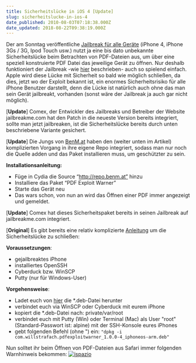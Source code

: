 ```yaml
---
title: Sicherheitslücke in iOS 4 [Update]
slug: sicherheitslucke-in-ios-4
date_published: 2010-08-03T07:18:38.000Z
date_updated: 2018-08-22T09:38:19.000Z
---
```


Der am Sonntag veröffentliche [Jailbreak für alle Geräte](__GHOST_URL__/01/das-warten-hat-ein-ende-jailbreak-fur-alle-gerate-ist-da) (iPhone 4, iPhone 3Gs / 3G, Ipod Touch usw.) nutzt ja eine bis dato unbekannte Sicherheitslücke beim Betrachten von PDF-Dateien aus, um über eine speziell konstruierte PDF Datei das jeweilige Gerät zu öffnen. Nur deshalb funktioniert der Jailbreak -wie [hier](__GHOST_URL__/02/vorgehensweise-zum-neuen-jailbreak-jailbreakme-2-0) beschrieben- auch so spielend einfach. Apple wird diese Lücke mit Sicherheit so bald wie möglich schließen, da dies, jetzt wo der Exploit bekannt ist, ein enormes Sicherheitsrisiko für alle iPhone Benutzer darstellt, denn die Lücke ist natürlich auch ohne das man sein Gerät jailbreakt, vorhanden (sonst wäre der Jailbreak ja auch gar nicht möglich).

[**Update**] Comex, der Entwickler des Jailbreaks und Betreiber der Website jailbreakme.com hat den Patch in die neueste Version bereits integriert, sollte man jetzt jailbreaken, ist die Sicherheitslücke bereits durch unten beschriebene Variante gesichert.

[**Update**] Die Jungs von [BenM.at](http://www.benm.at/2010/08/02/wichtig-gefahrliche-sicherheitslucke-im-ios-4/?utm_source=feedburner&utm_medium=feed&utm_campaign=Feed%3A+benm+%28BENM.AT%29) haben den (weiter unten im Artikel) komplizierten Vorgang in ihre eigene Repo integriert, sodass man nur noch die Quelle adden und das Paket installieren muss, um geschützter zu sein.

**Installationsanleitung:**

- Füge in Cydia die Source “http://repo.benm.at” hinzu
- Installiere das Paket “PDF Exploit Warner”
- Starte das Gerät neu
- Das wars schon, von nun an wird das Öffnen einer PDF immer angezeigt und gemeldet.

[**Update**] Comex hat dieses Sicherheitspaket bereits in seinen Jailbreak auf jailbreakme.com integriert.

[**Original**] Es gibt bereits eine relativ komplizierte [Anleitung](http://ispazio.wordpress.com/2010/08/02/importante-come-risolvere-una-grave-falla-di-sicurezza-dellios-dopo-aver-eseguito-il-jailbreak-con-jailbreakme/) um die Sicherheitslücke zu schließen:

**Voraussetzungen**:

- gejailbreaktes iPhone
- installiertes OpenSSH
- Cyberduck bzw. WinSCP
- Putty (nur für Windows-User)

**Vorgehensweise**:

- Ladet euch von [hier](http://go2.wordpress.com/?id=725X1342&amp;site=ispazio.wordpress.com&amp;url=http%3A%2F%2Fcl.ly%2F8ad8cadc8ae3ff8729eb&amp;sref=http%3A%2F%2Fispazio.wordpress.com%2F2010%2F08%2F02%2Fimportante-come-risolvere-una-grave-falla-di-sicurezza-dellios-dopo-aver-eseguito-il-jailbreak-con-jailbreakme%2F) die *.deb-Datei herunter
- verbindet euch via WinSCP oder Cyberduck mit eurem iPhone
- kopiert die *.deb-Datei nach: private/var/root
- verbindet euch mit Putty (Win) oder Terminal (Mac) als User "root"  (Standard-Passwort ist: alpine) mit der SSH-Konsole eures iPhones
- gebt folgenden Befehl (ohne ") ein:
`"dpkg -i com.willstrafach.pdfexploitwarner_1.0.0-4_iphoneos-arm.deb"`

Nun solltet ihr beim Öffnen von PDF-Dateien aus Safari immer folgenden Warnhinweis bekommen:
[![ispazio](//picdump.thafaker.de/2010/08/ispazio-150x150.jpg)](http://picdump.thafaker.de/2010/08/ispazio.jpg)
